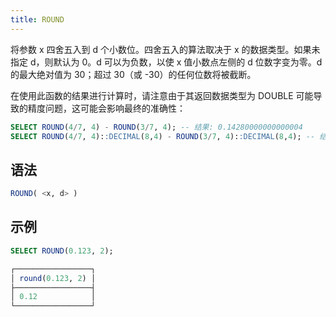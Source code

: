 ```yaml
---
title: ROUND
---
```


将参数 x 四舍五入到 d 个小数位。四舍五入的算法取决于 x 的数据类型。如果未指定 d，则默认为 0。d 可以为负数，以使 x 值小数点左侧的 d 位数字变为零。d 的最大绝对值为 30；超过 30（或 -30）的任何位数将被截断。

在使用此函数的结果进行计算时，请注意由于其返回数据类型为 DOUBLE 可能导致的精度问题，这可能会影响最终的准确性：

```sql
SELECT ROUND(4/7, 4) - ROUND(3/7, 4); -- 结果: 0.14280000000000004
SELECT ROUND(4/7, 4)::DECIMAL(8,4) - ROUND(3/7, 4)::DECIMAL(8,4); -- 结果: 0.1428
```

## 语法

```sql
ROUND( <x, d> )
```

## 示例

```sql
SELECT ROUND(0.123, 2);

┌─────────────────┐
│ round(0.123, 2) │
├─────────────────┤
│ 0.12            │
└─────────────────┘
```